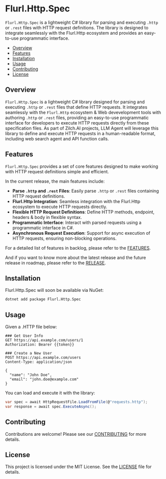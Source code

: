 # Flurl.Http.Spec

`Flurl.Http.Spec` is a lightweight C# library for parsing and executing `.http` or `.rest` files with HTTP request definitions. The library is designed to integrate seamlessly with the Flurl.Http ecosystem and provides an easy-to-use programmatic interface.

- [Overview](#overview)
- [Features](#features)
- [Installation](#installation)
- [Usage](#usage)
- [Contributing](#contributing)
- [License](#license)

## Overview

`Flurl.Http.Spec` is a lightweight C# library designed for parsing and executing `.http` or `.rest` files that define HTTP requests. It integrates seamlessly with the `Flurl.Http` ecosystem & Web devevelopment tools with authoring `.http` or `.rest` files, providing an easy-to-use programmatic interface for developers to execute HTTP requests directly from these specification files. As part of Zilch.AI projects, LLM Agent will leverage this library to define and execute HTTP requests in a human-readable format, including web search agent and API function calls.

## Features

`Flurl.Http.Spec` provides a set of core features designed to make working with HTTP request definitions simple and efficient.

In the current release, the main features include:
- **Parse `.http` and `.rest` Files**: Easily parse `.http` or `.rest` files containing HTTP request definitions.
- **Flurl.Http Integration**: Seamless integration with the Flurl.Http ecosystem to execute HTTP requests directly.
- **Flexible HTTP Request Definitions**: Define HTTP methods, endpoint, headers & body in flexible syntax.
- **Programmatic Interface**: Interact with parsed requests using a programmatic interface in C#.
- **Asynchronous Request Execution**: Support for async execution of HTTP requests, ensuring non-blocking operations.
  
For a detailed list of features in backlog, please refer to the [FEATURES](FEATURES.md).

And if you want to know more about the latest release and the future release in roadmap, please refer to the [RELEASE](RELEASE.md).

## Installation

Flurl.Http.Spec will soon be available via NuGet:

```bash
dotnet add package Flurl.Http.Spec
```

## Usage

Given a .HTTP file below:

```http
### Get User Info
GET https://api.example.com/users/1
Authorization: Bearer {{token}}

### Create a New User
POST https://api.example.com/users
Content-Type: application/json

{
  "name": "John Doe",
  "email": "john.doe@example.com"
}
```

You can load and execute it with the library:

```csharp
var spec = await HttpRequestFile.LoadFromFile(@"requests.http");
var response = await spec.ExecuteAsync();
```

## Contributing

Contributions are welcome! Please see our [CONTRIBUTING](CONTRIBUTING.md) for more details.

## License

This project is licensed under the MIT License. See the [LICENSE](LICENSE.md) file for details.

